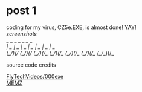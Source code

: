 # post 1  
coding for my virus, CZ5e.EXE, is almost done! YAY!  
*screenshots*  
    _         _         _         _         _         _         _  
 __|_  _   __|_  _   __|_  _   __|_  _   __|_  _   __|_  _   __|_  _      
(_/__)(/_ (_/__)(/_ (_/__)(/_ (_/__)(/_ (_/__)(/_ (_/__)(/_ (_/__)(/_    

source code credits

[FlyTechVideos/000exe](https://github.com./FlyTechVideos/000exe/)  
[MEMZ](https://github.com/JmNkS/MEMZ)
